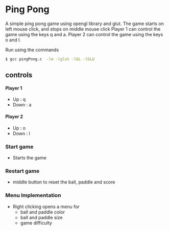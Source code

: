 # Ping Pong

A simple ping pong game using opengl library and glut. The game starts on left mouse click, and stops on middle mouse click
Player 1 can control the game using the keys q and a.
Player 2 can control the game using the keys o and l.

Run using the commands

```bash
$ gcc pingPong.c  -lm -lglut -lGL -lGLU
```

## controls

#### Player 1
- Up : q
- Down : a

#### Player 2
- Up : o
- Down : l

### Start game
- Starts the game

### Restart game
- middle button to reset the ball, paddle and score

### Menu Implementation
- Right clicking opens a menu for 
  -   ball and paddle color
  -   ball and paddle size
  -   game difficulty
  
